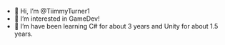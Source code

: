 - 👋 Hi, I’m @TiimmyTurner1
- 👀 I’m interested in GameDev!
- 🌱 I’m have been learning C# for about 3 years and Unity for about 1.5 years.

<!---
TiimmyTurner1/TiimmyTurner1 is a ✨ special ✨ repository because its `README.md` (this file) appears on your GitHub profile.
You can click the Preview link to take a look at your changes.
--->
